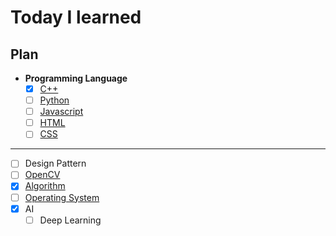# Today I learned

## Plan  
- **Programming Language**
  - [x] [C++](Programming%20Language/C++/)  
  - [ ] [Python](Programming%20Language/Python/)  
  - [ ]  [Javascript](Programming%20Language/Javascript/)
  - [ ]  [HTML](Programming%20Language/HTML/)
  - [ ]  [CSS](Programming%20Language/CSS/)  
_____
- [ ]  Design Pattern  
- [ ]  [OpenCV](OpenCV/)  
- [x]  [Algorithm](Algorithm/)  
- [ ]  [Operating System](Operating%20System/)    
- [x] AI
  - [ ]  Deep Learning  
